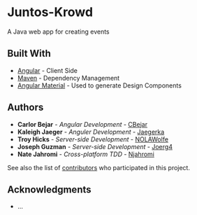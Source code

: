# Juntos-Krowd
A Java web app for creating events

## Built With

* [Angular](https://angular.io/) - Client Side
* [Maven](https://maven.apache.org/) - Dependency Management
* [Angular Material](https://material.angular.io/) - Used to generate Design Components

## Authors

* **Carlor Bejar** - *Angular Development* - [CBejar](https://github.com/cbejar93)
* **Kaleigh Jaeger** - *Anguler Development* - [Jaegerka](https://github.com/jaegerka)
* **Troy Hicks** - *Server-side Development* - [NOLAWolfe](https://github.com/NOLAWolfe)
* **Joseph Guzman** - *Server-side Development* - [Joerg4](https://github.com/joerg4)
* **Nate Jahromi** - *Cross-platform TDD* - [Njahromi](https://github.com/njahromi)

See also the list of [contributors](https://github.com/your/project/contributors) who participated in this project.

## Acknowledgments

* ...

